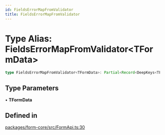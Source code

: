 ```yaml
---
id: FieldsErrorMapFromValidator
title: FieldsErrorMapFromValidator
---
```


# Type Alias: FieldsErrorMapFromValidator\<TFormData\>

```ts
type FieldsErrorMapFromValidator<TFormData>: Partial<Record<DeepKeys<TFormData>, ValidationErrorMap>>;
```

## Type Parameters

• **TFormData**

## Defined in

[packages/form-core/src/FormApi.ts:30](https://github.com/TanStack/form/blob/main/packages/form-core/src/FormApi.ts#L30)
